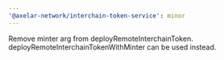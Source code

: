 ```yaml
---
'@axelar-network/interchain-token-service': minor
---
```


Remove minter arg from deployRemoteInterchainToken. deployRemoteInterchainTokenWithMinter can be used instead.
